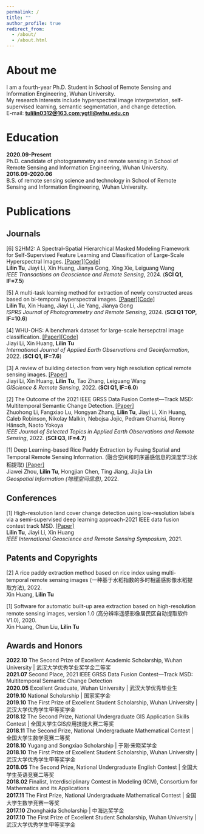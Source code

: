 ```yaml
---
permalink: /
title: ""
author_profile: true
redirect_from: 
  - /about/
  - /about.html
---
```


# About me  
I am a fourth-year Ph.D. Student in School of Remote Sensing and Information Engineering, Wuhan University.  
My research interests include hyperspectral image interpretation, self-supervised learning, semantic segmentation, and change detection.  
E-mail: **tulilin0312@163.com**;**ygtll@whu.edu.cn**

# Education  
**2020.09-Present**  
Ph.D. candidate of photogrammetry and remote sensing in School of Remote Sensing and Information Engineering, Wuhan University.  
**2016.09-2020.06**  
B.S. of remote sensing science and technology in School of Remote Sensing and Information Engineering, Wuhan University.

# Publications  
## Journals  
[6] S2HM2: A Spectral–Spatial Hierarchical Masked Modeling Framework for Self-Supervised Feature Learning and Classification of Large-Scale Hyperspectral Images. [[Paper]](https://ieeexplore.ieee.org/document/10508226)[[Code]](https://github.com/tulilin/S2HM2)  
**Lilin Tu**, Jiayi Li, Xin Huang, Jianya Gong, Xing Xie, Leiguang Wang  
*IEEE Transactions on Geoscience and Remote Sensing*, 2024. (**SCI Q1, IF=7.5**)

[5] A multi-task learning method for extraction of newly constructed areas based on bi-temporal hyperspectral images. [[Paper]](https://www.sciencedirect.com/science/article/pii/S092427162400025X)[[Code]](https://github.com/tulilin/Multitask_NCA)  
**Lilin Tu**, Xin Huang, Jiayi Li, Jie Yang, Jianya Gong  
*ISPRS Journal of Photogrammetry and Remote Sensing*, 2024. (**SCI Q1 TOP, IF=10.6**)  

[4] WHU-OHS: A benchmark dataset for large-scale hersepctral image classification. [[Paper]](https://www.sciencedirect.com/science/article/pii/S1569843222002102)[[Code]](https://github.com/zjjerica/WHU-OHS-Pytorch)  
Jiayi Li, Xin Huang, **Lilin Tu**  
*International Journal of Applied Earth Observations and Geoinformation*, 2022. (**SCI Q1, IF=7.6**)  

[3] A review of building detection from very high resolution optical remote sensing images. [[Paper]](https://www.tandfonline.com/doi/full/10.1080/15481603.2022.2101727)  
Jiayi Li, Xin Huang, **Lilin Tu**, Tao Zhang, Leiguang Wang  
*GIScience & Remote Sensing*, 2022. (**SCI Q1, IF=6.0**)  

[2] The Outcome of the 2021 IEEE GRSS Data Fusion Contest—Track MSD: Multitemporal Semantic Change Detection. [[Paper]](https://ieeexplore.ieee.org/document/9690575)  
Zhuohong Li, Fangxiao Lu, Hongyan Zhang, **Lilin Tu**, Jiayi Li, Xin Huang, Caleb Robinson, Nikolay Malkin, Nebojsa Jojic, Pedram Ghamisi, Ronny Hänsch, Naoto Yokoya  
*IEEE Journal of Selected Topics in Applied Earth Observations and Remote Sensing*, 2022. (**SCI Q3, IF=4.7**)  

[1] Deep Learning-based Rice Paddy Extraction by Fusing Spatial and Temporal Remote Sensing Information. (融合空间和时序遥感信息的深度学习水稻提取) [[Paper]](https://kns.cnki.net/kcms2/article/abstract?v=v-1aSqfKcSVsgTA_wuWxEeYGnv4oqueN9CyyNGRK_gzGwnGoCD5kpIZY1PQiUOeaBIpMqrl6LvYjqbSpBDZlMSPQrEbJDuyj0_MBe146kMIoqaUHS0rm_I3Gc3O8nk649KEe0XWdM0aZHD-tfFxsAlVE5heffGg0CsF9ezDUmcJZGUe09FbeAQc9TIS2XOZtY1FnamZ9AX68XEA8MKmQRdzsdw1JmoUG&uniplatform=NZKPT&language=CHS)  
Jiawei Zhou, **Lilin Tu**, Hongjian Chen, Ting Jiang, Jiajia Lin  
*Geospatial Information (地理空间信息)*, 2022.  
## Conferences
[1] High-resolution land cover change detection using low-resolution labels via a semi-supervised deep learning approach-2021 IEEE data fusion contest track MSD. [[Paper]](https://ieeexplore.ieee.org/abstract/document/9555033)  
**Lilin Tu**, Jiayi Li, Xin Huang  
*IEEE International Geoscience and Remote Sensing Symposium*, 2021.  
## Patents and Copyrights
[2] A rice paddy extraction method based on rice index using multi-temporal remote sensing images (一种基于水稻指数的多时相遥感影像水稻提取方法), 2022.  
Xin Huang, **Lilin Tu**

[1] Software for automatic built-up area extraction based on high-resolution remote sensing images, version 1.0 (高分辨率遥感影像居民区自动提取软件V1.0), 2020.  
Xin Huang, Chun Liu, **Lilin Tu**  
## Awards and Honors
**2022.10** The Second Prize of Excellent Academic Scholarship, Wuhan University | 武汉大学优秀学业奖学金二等奖  
**2021.07** Second Place, 2021 IEEE GRSS Data Fusion Contest—Track MSD: Multitemporal Semantic Change Detection  
**2020.05** Excellent Graduate, Wuhan University | 武汉大学优秀毕业生  
**2019.10** National Scholarship | 国家奖学金  
**2019.10** The First Prize of Excellent Student Scholarship, Wuhan University | 武汉大学优秀学生甲等奖学金  
**2018.12** The Second Prize, National Undergraduate GIS Application Skills Contest | 全国大学生GIS应用技能大赛二等奖  
**2018.11** The Second Prize, National Undergraduate Mathematical Contest | 全国大学生数学竞赛二等奖  
**2018.10** Yugang and Songxiao Scholarship | 于刚·宋晓奖学金  
**2018.10** The First Prize of Excellent Student Scholarship, Wuhan University | 武汉大学优秀学生甲等奖学金  
**2018.05** The Second Prize, National Undergraduate English Contest | 全国大学生英语竞赛二等奖  
**2018.02** Finalist, Interdisciplinary Contest in Modeling (ICM), Consortium for Mathematics and its Applications  
**2017.11** The First Prize, National Undergraduate Mathematical Contest | 全国大学生数学竞赛一等奖  
**2017.10** Zhonghaida Scholarship | 中海达奖学金  
**2017.10** The First Prize of Excellent Student Scholarship, Wuhan University | 武汉大学优秀学生甲等奖学金  


